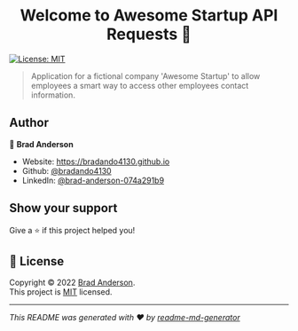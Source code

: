 <h1 align="center">Welcome to Awesome Startup API Requests 👋</h1>
<p>
  <a href="https://www.mit.edu/~amini/LICENSE.md" target="_blank">
    <img alt="License: MIT" src="https://img.shields.io/badge/License-MIT-yellow.svg" />
  </a>
</p>

> Application for a fictional company 'Awesome Startup' to allow employees a smart way to access other employees contact information.

## Author

👤 **Brad Anderson**

* Website: https://bradando4130.github.io
* Github: [@bradando4130](https://github.com/bradando4130)
* LinkedIn: [@brad-anderson-074a291b9](https://linkedin.com/in/brad-anderson-074a291b9)

## Show your support

Give a ⭐️ if this project helped you!

## 📝 License

Copyright © 2022 [Brad Anderson](https://github.com/bradando4130).<br />
This project is [MIT](https://www.mit.edu/~amini/LICENSE.md) licensed.

***
_This README was generated with ❤️ by [readme-md-generator](https://github.com/kefranabg/readme-md-generator)_